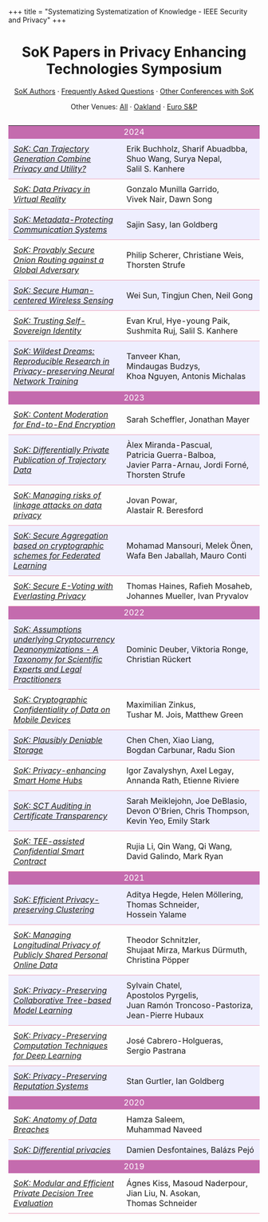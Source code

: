 +++
title = "Systematizing Systematization of Knowledge - IEEE Security and Privacy"
+++

# <center>SoK Papers in Privacy Enhancing Technologies Symposium</center>

   <center>   

[SoK Authors](/authors) &middot; [Frequently Asked Questions](http://oakland31.cs.virginia.edu/sokfaq.html) &middot;
[Other Conferences with SoK](/others)<Br>

Other Venues: [All](/) &middot; [Oakland](/oakland) &middot; [Euro S&amp;P](/eurosp) <br>
   </center>


##



   <table> <tr bgcolor="C46BAE"><td colspan="2" style="bgcolor: #C46BAE; text-align: center; color: #FFFFFF">2024</td></tr><tr bgcolor="EEEEFE"><td width="45%" style="padding: 10px; border-bottom: 1px solid #EDA4BD;"><a href="https://arxiv.org/abs/2403.07218"><em>SoK: Can Trajectory Generation Combine Privacy and Utility?</em></a></td><td style="padding: 10px; border-bottom: 1px solid #EDA4BD;">Erik&nbsp;Buchholz, Sharif&nbsp;Abuadbba, Shuo&nbsp;Wang, Surya&nbsp;Nepal, Salil&nbsp;S.&nbsp;Kanhere</td></tr><tr><td width="45%" style="padding: 10px; border-bottom: 1px solid #EDA4BD;"><a href="https://arxiv.org/abs/2301.05940"><em>SoK: Data Privacy in Virtual Reality</em></a></td><td style="padding: 10px; border-bottom: 1px solid #EDA4BD;">Gonzalo&nbsp;Munilla&nbsp;Garrido, Vivek&nbsp;Nair, Dawn&nbsp;Song</td></tr><tr bgcolor="EEEEFE"><td width="45%" style="padding: 10px; border-bottom: 1px solid #EDA4BD;"><a href="https://eprint.iacr.org/2023/313"><em>SoK: Metadata-Protecting Communication Systems</em></a></td><td style="padding: 10px; border-bottom: 1px solid #EDA4BD;">Sajin&nbsp;Sasy, Ian&nbsp;Goldberg</td></tr><tr><td width="45%" style="padding: 10px; border-bottom: 1px solid #EDA4BD;"><a href="https://arxiv.org/abs/2312.08028"><em>SoK: Provably Secure Onion Routing against a Global Adversary</em></a></td><td style="padding: 10px; border-bottom: 1px solid #EDA4BD;">Philip&nbsp;Scherer, Christiane&nbsp;Weis, Thorsten&nbsp;Strufe</td></tr><tr bgcolor="EEEEFE"><td width="45%" style="padding: 10px; border-bottom: 1px solid #EDA4BD;"><a href="https://arxiv.org/abs/2211.12087"><em>SoK: Secure Human-centered Wireless Sensing</em></a></td><td style="padding: 10px; border-bottom: 1px solid #EDA4BD;">Wei&nbsp;Sun, Tingjun&nbsp;Chen, Neil&nbsp;Gong</td></tr><tr><td width="45%" style="padding: 10px; border-bottom: 1px solid #EDA4BD;"><a href="https://arxiv.org/abs/2404.06729"><em>SoK: Trusting Self-Sovereign Identity</em></a></td><td style="padding: 10px; border-bottom: 1px solid #EDA4BD;">Evan&nbsp;Krul, Hye-young&nbsp;Paik, Sushmita&nbsp;Ruj, Salil&nbsp;S.&nbsp;Kanhere</td></tr><tr bgcolor="EEEEFE"><td width="45%" style="padding: 10px; border-bottom: 1px solid #EDA4BD;"><a href="https://arxiv.org/abs/2403.03592"><em>SoK: Wildest Dreams: Reproducible Research in Privacy-preserving Neural Network Training</em></a></td><td style="padding: 10px; border-bottom: 1px solid #EDA4BD;">Tanveer&nbsp;Khan, Mindaugas&nbsp;Budzys, Khoa&nbsp;Nguyen, Antonis&nbsp;Michalas</td></tr><tr bgcolor="C46BAE"><td colspan="2" style="bgcolor: #C46BAE; text-align: center; color: #FFFFFF">2023</td></tr><tr><td width="45%" style="padding: 10px; border-bottom: 1px solid #EDA4BD;"><a href="https://petsymposium.org/popets/2023/popets-2023-0060.pdf"><em>SoK: Content Moderation for End-to-End Encryption</em></a></td><td style="padding: 10px; border-bottom: 1px solid #EDA4BD;">Sarah&nbsp;Scheffler, Jonathan&nbsp;Mayer</td></tr><tr bgcolor="EEEEFE"><td width="45%" style="padding: 10px; border-bottom: 1px solid #EDA4BD;"><a href="https://petsymposium.org/popets/2023/popets-2023-0065.pdf"><em>SoK: Differentially Private Publication of Trajectory Data</em></a></td><td style="padding: 10px; border-bottom: 1px solid #EDA4BD;">&Agrave;lex&nbsp;Miranda-Pascual, Patricia&nbsp;Guerra-Balboa, Javier&nbsp;Parra-Arnau, Jordi&nbsp;Forn&eacute;, Thorsten&nbsp;Strufe</td></tr><tr><td width="45%" style="padding: 10px; border-bottom: 1px solid #EDA4BD;"><a href="https://petsymposium.org/popets/2023/popets-2023-0043.pdf"><em>SoK: Managing risks of linkage attacks on data privacy</em></a></td><td style="padding: 10px; border-bottom: 1px solid #EDA4BD;">Jovan&nbsp;Powar, Alastair&nbsp;R.&nbsp;Beresford</td></tr><tr bgcolor="EEEEFE"><td width="45%" style="padding: 10px; border-bottom: 1px solid #EDA4BD;"><a href="https://petsymposium.org/popets/2023/popets-2023-0009.pdf"><em>SoK: Secure Aggregation based on cryptographic schemes for Federated Learning</em></a></td><td style="padding: 10px; border-bottom: 1px solid #EDA4BD;">Mohamad&nbsp;Mansouri, Melek&nbsp;&Ouml;nen, Wafa&nbsp;Ben&nbsp;Jaballah, Mauro&nbsp;Conti</td></tr><tr><td width="45%" style="padding: 10px; border-bottom: 1px solid #EDA4BD;"><a href="https://petsymposium.org/popets/2023/popets-2023-0017.pdf"><em>SoK: Secure E-Voting with Everlasting Privacy</em></a></td><td style="padding: 10px; border-bottom: 1px solid #EDA4BD;">Thomas&nbsp;Haines, Rafieh&nbsp;Mosaheb, Johannes&nbsp;Mueller, Ivan&nbsp;Pryvalov</td></tr><tr bgcolor="C46BAE"><td colspan="2" style="bgcolor: #C46BAE; text-align: center; color: #FFFFFF">2022</td></tr><tr bgcolor="EEEEFE"><td width="45%" style="padding: 10px; border-bottom: 1px solid #EDA4BD;"><a href="https://petsymposium.org/popets/2022/popets-2022-0091.pdf"><em>SoK: Assumptions underlying Cryptocurrency Deanonymizations - A Taxonomy for Scientific Experts and Legal Practitioners</em></a></td><td style="padding: 10px; border-bottom: 1px solid #EDA4BD;">Dominic&nbsp;Deuber, Viktoria&nbsp;Ronge, Christian&nbsp;R&uuml;ckert</td></tr><tr><td width="45%" style="padding: 10px; border-bottom: 1px solid #EDA4BD;"><a href="https://petsymposium.org/2022/files/papers/issue1/popets-2022-0029.pdf"><em>SoK: Cryptographic Confidentiality of Data on Mobile Devices</em></a></td><td style="padding: 10px; border-bottom: 1px solid #EDA4BD;">Maximilian&nbsp;Zinkus, Tushar&nbsp;M.&nbsp;Jois, Matthew&nbsp;Green</td></tr><tr bgcolor="EEEEFE"><td width="45%" style="padding: 10px; border-bottom: 1px solid #EDA4BD;"><a href="https://petsymposium.org/2022/files/papers/issue2/popets-2022-0039.pdf"><em>SoK: Plausibly Deniable Storage</em></a></td><td style="padding: 10px; border-bottom: 1px solid #EDA4BD;">Chen&nbsp;Chen, Xiao&nbsp;Liang, Bogdan&nbsp;Carbunar, Radu&nbsp;Sion</td></tr><tr><td width="45%" style="padding: 10px; border-bottom: 1px solid #EDA4BD;"><a href="https://petsymposium.org/popets/2022/popets-2022-0097.pdf"><em>SoK: Privacy-enhancing Smart Home Hubs</em></a></td><td style="padding: 10px; border-bottom: 1px solid #EDA4BD;">Igor&nbsp;Zavalyshyn, Axel&nbsp;Legay, Annanda&nbsp;Rath, Etienne&nbsp;Riviere</td></tr><tr bgcolor="EEEEFE"><td width="45%" style="padding: 10px; border-bottom: 1px solid #EDA4BD;"><a href="https://petsymposium.org/popets/2022/popets-2022-0075.pdf"><em>SoK: SCT Auditing in Certificate Transparency</em></a></td><td style="padding: 10px; border-bottom: 1px solid #EDA4BD;">Sarah&nbsp;Meiklejohn, Joe&nbsp;DeBlasio, Devon&nbsp;O'Brien, Chris&nbsp;Thompson, Kevin&nbsp;Yeo, Emily&nbsp;Stark</td></tr><tr><td width="45%" style="padding: 10px; border-bottom: 1px solid #EDA4BD;"><a href="https://petsymposium.org/popets/2022/popets-2022-0093.pdf"><em>SoK: TEE-assisted Confidential Smart Contract</em></a></td><td style="padding: 10px; border-bottom: 1px solid #EDA4BD;">Rujia&nbsp;Li, Qin&nbsp;Wang, Qi&nbsp;Wang, David&nbsp;Galindo, Mark&nbsp;Ryan</td></tr><tr bgcolor="C46BAE"><td colspan="2" style="bgcolor: #C46BAE; text-align: center; color: #FFFFFF">2021</td></tr><tr bgcolor="EEEEFE"><td width="45%" style="padding: 10px; border-bottom: 1px solid #EDA4BD;"><a href="https://petsymposium.org/popets/2021/popets-2021-0068.pdf"><em>SoK: Efficient Privacy-preserving Clustering</em></a></td><td style="padding: 10px; border-bottom: 1px solid #EDA4BD;">Aditya&nbsp;Hegde, Helen&nbsp;M&ouml;llering, Thomas&nbsp;Schneider, Hossein&nbsp;Yalame</td></tr><tr><td width="45%" style="padding: 10px; border-bottom: 1px solid #EDA4BD;"><a href="https://petsymposium.org/popets/2021/popets-2021-0013.pdf"><em>SoK: Managing Longitudinal Privacy of Publicly Shared Personal Online Data</em></a></td><td style="padding: 10px; border-bottom: 1px solid #EDA4BD;">Theodor&nbsp;Schnitzler, Shujaat&nbsp;Mirza, Markus&nbsp;D&uuml;rmuth, Christina&nbsp;P&ouml;pper</td></tr><tr bgcolor="EEEEFE"><td width="45%" style="padding: 10px; border-bottom: 1px solid #EDA4BD;"><a href="https://petsymposium.org/popets/2021/popets-2021-0043.pdf"><em>SoK: Privacy-Preserving Collaborative Tree-based Model Learning</em></a></td><td style="padding: 10px; border-bottom: 1px solid #EDA4BD;">Sylvain&nbsp;Chatel, Apostolos&nbsp;Pyrgelis, Juan&nbsp;Ram&oacute;n&nbsp;Troncoso-Pastoriza, Jean-Pierre&nbsp;Hubaux</td></tr><tr><td width="45%" style="padding: 10px; border-bottom: 1px solid #EDA4BD;"><a href="https://petsymposium.org/popets/2021/popets-2021-0064.pdf"><em>SoK: Privacy-Preserving Computation Techniques for Deep Learning</em></a></td><td style="padding: 10px; border-bottom: 1px solid #EDA4BD;">Jos&eacute;&nbsp;Cabrero-Holgueras, Sergio&nbsp;Pastrana</td></tr><tr bgcolor="EEEEFE"><td width="45%" style="padding: 10px; border-bottom: 1px solid #EDA4BD;"><a href="https://petsymposium.org/popets/2021/popets-2021-0007.pdf"><em>SoK: Privacy-Preserving Reputation Systems</em></a></td><td style="padding: 10px; border-bottom: 1px solid #EDA4BD;">Stan&nbsp;Gurtler, Ian&nbsp;Goldberg</td></tr><tr bgcolor="C46BAE"><td colspan="2" style="bgcolor: #C46BAE; text-align: center; color: #FFFFFF">2020</td></tr><tr><td width="45%" style="padding: 10px; border-bottom: 1px solid #EDA4BD;"><a href="https://petsymposium.org/popets/2020/popets-2020-0067.pdf"><em>SoK: Anatomy of Data Breaches</em></a></td><td style="padding: 10px; border-bottom: 1px solid #EDA4BD;">Hamza&nbsp;Saleem, Muhammad&nbsp;Naveed</td></tr><tr bgcolor="EEEEFE"><td width="45%" style="padding: 10px; border-bottom: 1px solid #EDA4BD;"><a href="https://petsymposium.org/popets/2020/popets-2020-0028.pdf"><em>SoK: Differential privacies</em></a></td><td style="padding: 10px; border-bottom: 1px solid #EDA4BD;">Damien&nbsp;Desfontaines, Bal&aacute;zs&nbsp;Pej&oacute;</td></tr><tr bgcolor="C46BAE"><td colspan="2" style="bgcolor: #C46BAE; text-align: center; color: #FFFFFF">2019</td></tr><tr><td width="45%" style="padding: 10px; border-bottom: 1px solid #EDA4BD;"><a href="https://petsymposium.org/popets/2019/popets-2019-0026.pdf"><em>SoK: Modular and Efficient Private Decision Tree Evaluation</em></a></td><td style="padding: 10px; border-bottom: 1px solid #EDA4BD;">&Aacute;gnes&nbsp;Kiss, Masoud&nbsp;Naderpour, Jian&nbsp;Liu, N.&nbsp;Asokan, Thomas&nbsp;Schneider</td></tr>   </table>